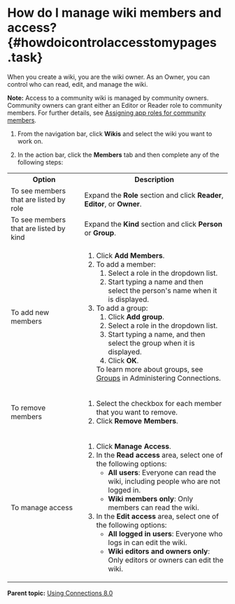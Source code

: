 # How do I manage wiki members and access? {#howdoicontrolaccesstomypages .task}

When you create a wiki, you are the wiki owner. As an Owner, you can control who can read, edit, and manage the wiki.

**Note:** Access to a community wiki is managed by community owners. Community owners can grant either an Editor or Reader role to community members. For further details, see [Assigning app roles for community members](../communities/managing_roles_for_community_members.md).

1.  From the navigation bar, click **Wikis** and select the wiki you want to work on.

2.  In the action bar, click the **Members** tab and then complete any of the following steps:

<table>
<tr>
<th><b>Option</th>
<th><b>Description</th>
</tr>
<tr>
<td>To see members that are listed by role</td>
<td>Expand the <b>Role</b> section and click <b>Reader</b>, <b>Editor</b>, or <b>Owner</b>.</td>
</tr>
<tr>
<td>To see members that are listed by kind</td>
<td>Expand the <b>Kind</b> section and click <b>Person</b> or <b>Group</b>.</td>
</tr>
<tr>
<td>To add new members</td>
<td><ol>
<li>Click <b>Add Members</b>.</li>
<li>To add a member:
    <ol>
    <li>Select a role in the dropdown list.</li>
    <li>Start typing a name and then select the person's name when it is displayed.</li>
    </ol>
</li>
<li>To add a group:
    <ol>
    <li>Click <b>Add group</b>.</li>
    <li>Select a role in the dropdown list.</li>
    <li>Start typing a name, and then select the group when it is displayed.</li>
    <li>Click <b>OK</b>.</li>
    </ol>
</li>
To learn more about groups, see <a href="../../admin/admin/c_admin_common_groups.md">Groups</a> in Administering Connections.
</td>
</tr>
<tr>
<td>To remove members</td>
<td>
<ol>
<li>Select the checkbox for each member that you want to remove.</li>
<li>Click <b>Remove Members</b>.</li>
</ol>
</td>
</tr>
<tr>
<td>To manage access</td>
<td><ol>
<li>Click <b>Manage Access</b>.</li>
<li>In the <b>Read access</b> area, select one of the following options:
        <ul>
        <li><b>All users</b>: Everyone can read the wiki, including people who are not logged in.</li>
        <li><b>Wiki members only</b>: Only members can read the wiki.</li>
        </ul></li>
<li>In the <b>Edit access</b> area, select one of the following options:
        <ul>
        <li><b>All logged in users</b>: Everyone who logs in can edit the wiki.</li>
        <li><b>Wiki editors and owners only</b>: Only editors or owners can edit the wiki.</li>
        </ul></li>
</td>
</tr>
</table>


**Parent topic:** [Using Connections 8.0](../welcome/welcome_end_user.md)

